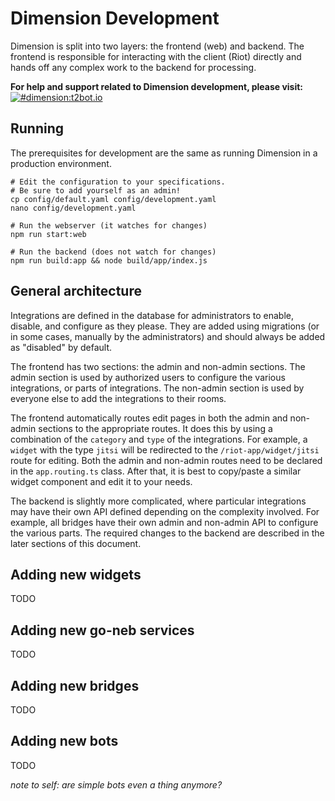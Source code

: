 # Dimension Development

Dimension is split into two layers: the frontend (web) and backend. The frontend is responsible for interacting with the client (Riot) directly and hands off any complex work to the backend for processing.

**For help and support related to Dimension development, please visit:**
[![#dimension:t2bot.io](https://img.shields.io/badge/matrix-%23dimension:t2bot.io-brightgreen.svg)](https://matrix.to/#/#dimension:t2bot.io)

## Running

The prerequisites for development are the same as running Dimension in a production environment.

```
# Edit the configuration to your specifications.
# Be sure to add yourself as an admin!
cp config/default.yaml config/development.yaml
nano config/development.yaml

# Run the webserver (it watches for changes)
npm run start:web

# Run the backend (does not watch for changes)
npm run build:app && node build/app/index.js
```

## General architecture

Integrations are defined in the database for administrators to enable, disable, and configure as they please. They are added using migrations (or in some cases, manually by the administrators) and should always be added as "disabled" by default.

The frontend has two sections: the admin and non-admin sections. The admin section is used by authorized users to configure the various integrations, or parts of integrations. The non-admin section is used by everyone else to add the integrations to their rooms.

The frontend automatically routes edit pages in both the admin and non-admin sections to the appropriate routes. It does this by using a combination of the `category` and `type` of the integrations. For example, a `widget` with the type `jitsi` will be redirected to the `/riot-app/widget/jitsi` route for editing. Both the admin and non-admin routes need to be declared in the `app.routing.ts` class. After that, it is best to copy/paste a similar widget component and edit it to your needs.

The backend is slightly more complicated, where particular integrations may have their own API defined depending on the complexity involved. For example, all bridges have their own admin and non-admin API to configure the various parts. The required changes to the backend are described in the later sections of this document.

## Adding new widgets

TODO

## Adding new go-neb services

TODO

## Adding new bridges

TODO

## Adding new bots

TODO

*note to self: are simple bots even a thing anymore?*

